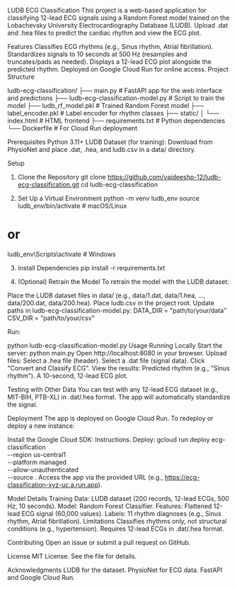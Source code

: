LUDB ECG Classification
This project is a web-based application for classifying 12-lead ECG signals using a Random Forest model trained on the Lobachevsky University Electrocardiography Database (LUDB). 
Upload .dat and .hea files to predict the cardiac rhythm and view the ECG plot.

Features
Classifies ECG rhythms (e.g., Sinus rhythm, Atrial fibrillation).
Standardizes signals to 10 seconds at 500 Hz (resamples and truncates/pads as needed).
Displays a 12-lead ECG plot alongside the predicted rhythm.
Deployed on Google Cloud Run for online access.
Project Structure

ludb-ecg-classification/
├── main.py                  # FastAPI app for the web interface and predictions
├── ludb-ecg-classification-model.py  # Script to train the model
├── ludb_rf_model.pkl        # Trained Random Forest model
├── label_encoder.pkl        # Label encoder for rhythm classes
├── static/
│   └── index.html           # HTML frontend
├── requirements.txt         # Python dependencies
└── Dockerfile               # For Cloud Run deployment

Prerequisites
Python 3.11+
LUDB Dataset (for training): Download from PhysioNet and place .dat, .hea, and ludb.csv in a data/ directory.

Setup
1. Clone the Repository
git clone https://github.com/vaideeshp-12/ludb-ecg-classification.git
cd ludb-ecg-classification

2. Set Up a Virtual Environment
python -m venv ludb_env
source ludb_env/bin/activate  # macOS/Linux
# or
ludb_env\Scripts\activate     # Windows

3. Install Dependencies
pip install -r requirements.txt

4. (Optional) Retrain the Model
To retrain the model with the LUDB dataset:

Place the LUDB dataset files in data/ (e.g., data/1.dat, data/1.hea, ..., data/200.dat, data/200.hea).
Place ludb.csv in the project root.
Update paths in ludb-ecg-classification-model.py:
DATA_DIR = "path/to/your/data"
CSV_DIR = "path/to/your/csv"

Run:

python ludb-ecg-classification-model.py
Usage
Running Locally
Start the server:
python main.py
Open http://localhost:8080 in your browser.
Upload files:
Select a .hea file (header).
Select a .dat file (signal data).
Click "Convert and Classify ECG".
View the results:
Predicted rhythm (e.g., "Sinus rhythm").
A 10-second, 12-lead ECG plot.

Testing with Other Data
You can test with any 12-lead ECG dataset (e.g., MIT-BIH, PTB-XL) in .dat/.hea format. The app will automatically standardize the signal.

Deployment
The app is deployed on Google Cloud Run. To redeploy or deploy a new instance:

Install the Google Cloud SDK: Instructions.
Deploy:
gcloud run deploy ecg-classification \
  --region us-central1 \
  --platform managed \
  --allow-unauthenticated \
  --source .
Access the app via the provided URL (e.g., https://ecg-classification-xyz-uc.a.run.app).

Model Details
Training Data: LUDB dataset (200 records, 12-lead ECGs, 500 Hz, 10 seconds).
Model: Random Forest Classifier.
Features: Flattened 12-lead ECG signal (60,000 values).
Labels: 11 rhythm diagnoses (e.g., Sinus rhythm, Atrial fibrillation).
Limitations
Classifies rhythms only, not structural conditions (e.g., hypertension).
Requires 12-lead ECGs in .dat/.hea format.

Contributing
Open an issue or submit a pull request on GitHub.

License
MIT License. See the  file for details.

Acknowledgments
LUDB for the dataset.
PhysioNet for ECG data.
FastAPI and Google Cloud Run.
